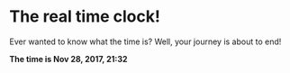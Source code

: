 # The real time clock!

Ever wanted to know what the time is? Well, your journey is about to end!

**The time is Nov 28, 2017, 21:32**